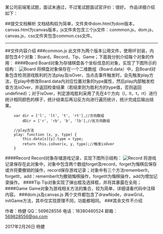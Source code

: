 某公司前端笔试题，面试未通过，不过笔试题面试官评价：很好。
作品详细介绍如下：

##提交文档解析
文档结构较为简单，文件夹中dom.html为dom版本，canvas.html为canvas版本，js文件夹包含三个js文件：conmmon.js，dom.js，canvas.js，css文件夹包含common.css文件。
***
##文件内容介绍
###common.js
此文件为两个版本公用文件，使用IIF封装，内部包含4个对象：Board，Record，Tip，Game；下面我分别介绍每个对象的作用：
####Board
Board对象为存储棋盘各个坐标信息的对象，实现了下图所示的结构：
![Board](http://img.blog.csdn.net/20170226141741255?watermark/2/text/aHR0cDovL2Jsb2cuY3Nkbi5uZXQvamlhbjY3ODk=/font/5a6L5L2T/fontsize/400/fill/I0JBQkFCMA==/dissolve/70/gravity/SouthEast)
将棋盘对象保存在一个二维数组（Board.data）中，且Board对象包含检测游戏胜利的方法play及isOver，当点击事件触发时，会先触发play方法，在play中修改Board.data内对应位置对象的type属性，然后play内部触发检查方法isOver，并返回检查结果（若结束则为胜利方的type值，否则返回undefined）；对于isOver，判定游戏胜利采用了先在4个方向（l，lt，t，rt）进行统计相同颜色的棋子，统计结束后再沿反方向进行遍历统计，统计完成后输出结果。

```
	var dir = ['l', 'lt', 't', 'rt'],//方向数组
		dDir = ['r', 'rb', 'b', 'lb'],//反方向数组
		
	//play方法
	play: function (x, y, type) {
		this.data[x][y].type = type;
		return this.isOver(x, y, type);//触发isOver
	}
```
####Record
Record对象存储游戏记录，实现下图所示结构：
![Record](http://img.blog.csdn.net/20170226145358026?watermark/2/text/aHR0cDovL2Jsb2cuY3Nkbi5uZXQvamlhbjY3ODk=/font/5a6L5L2T/fontsize/400/fill/I0JBQkFCMA==/dissolve/70/gravity/SouthEast)
将游戏记录保存在此对象中，对象中包含两个数组forget及record，forget为悔棋后保存或许将要撤销的操作，record保存游戏记录；对象中有三个方法rememberIt，forgetIt，add：rememberIt为撤销悔棋操作，forgetIt为悔棋操作，add为增加记录操作。
####Tip
Tip对象实现了弹出框及选择框，并将其暴露在全局；
####Game
Game对象为游戏相关方法的集合，较为简单，详细请看代码中注释内容。
###dom.js及canvas.js
两个文件都包含了drawNode，drawGrid，initGame方法，其中仅实现原理不同，功能都相同。
###其余文件不介绍

作者：杨健
QQ：569628556
电话：18380460524
邮箱：569628556@qq.com

2017年2月26日
杨健
